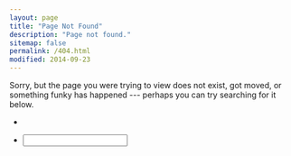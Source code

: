 ```yaml
---
layout: page
title: "Page Not Found"
description: "Page not found."
sitemap: false
permalink: /404.html
modified: 2014-09-23
---  
```


Sorry, but the page you were trying to view does not exist, got moved, or something funky has happened --- perhaps you can try searching for it below.

<ul class="post-list">
  <li>
    <div id="search_results">
    </div>
    </li>
  <li>
    <input id="searchterm"/>
    <a id="reflectedlink" href="{{ site.baseurl }}{{ page.url }}"><i class="icon-search"></i></a>
<script type="text/javascript">
    var link= document.getElementById('reflectedlink');
    var input= document.getElementById('searchterm');
    input.onchange=input.onkeyup= function() {
        link.search= '?query='+encodeURIComponent(input.value);
        link.firstChild.data= link.href;
        link.innerHtml = "Go";
    };
</script>
  </li>
    <script src="{{ site.baseurl }}assets//js/vendor/jquery-1.9.1.min.js"></script>
    <script src="{{ site.baseurl }}assets//js/vendor/jquery-tapir.min.js"></script>
    <script>
      $('#search_results').tapir({'token': '54095186d88cc00200000000'});
    </script>
</ul>
